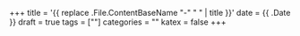 +++
title = '{{ replace .File.ContentBaseName "-" " " | title }}'
date = {{ .Date }}
draft = true
tags = [""]
categories = ""
katex = false
+++
